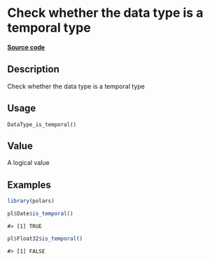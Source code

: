 

# Check whether the data type is a temporal type

[**Source code**](https://github.com/pola-rs/r-polars/tree/741f9cd2614b3302a4d033bcae447425e1b91191/R/after-wrappers.R#L20)

## Description

Check whether the data type is a temporal type

## Usage

<pre><code class='language-R'>DataType_is_temporal()
</code></pre>

## Value

A logical value

## Examples

``` r
library(polars)

pl$Date$is_temporal()
```

    #> [1] TRUE

``` r
pl$Float32$is_temporal()
```

    #> [1] FALSE

